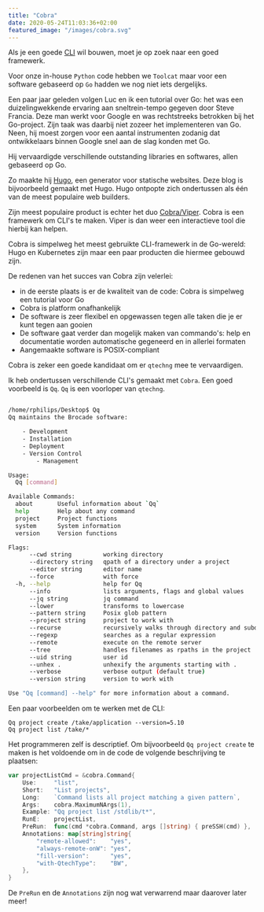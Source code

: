 ```yaml
---
title: "Cobra"
date: 2020-05-24T11:03:36+02:00
featured_image: "/images/cobra.svg"
---
```



Als je een goede [CLI](https://en.wikipedia.org/wiki/Command-line_interface "Command Line Interface") wil bouwen, moet je op zoek naar een goed framewerk.

Voor onze in-house `Python` code hebben we `Toolcat` maar voor een software gebaseerd op `Go` hadden we nog niet iets dergelijks.

Een paar jaar geleden volgen Luc en ik een tutorial over Go: het was een duizelingwekkende ervaring aan sneltrein-tempo gegeven door Steve Francia.
Deze man werkt voor Google en was rechtstreeks betrokken bij het Go-project. Zijn taak was daarbij niet zozeer het implementeren van Go. Neen, hij moest zorgen voor een aantal instrumenten zodanig dat ontwikkelaars binnen Google snel aan de slag konden met Go.

Hij vervaardigde verschillende outstanding libraries en softwares, allen gebaseerd op Go.

Zo maakte hij [Hugo](https://gohugo.io/ "Hugo"), een generator voor statische websites. Deze blog is bijvoorbeeld gemaakt met Hugo. Hugo ontpopte zich ondertussen als één van de meest populaire web builders.

Zijn meest populaire product is echter het duo [Cobra/Viper](https://github.com/spf13/cobra "Cobra/Viper"). Cobra is een framewerk om CLI's te maken. Viper is dan weer een interactieve tool die hierbij kan helpen.

Cobra is simpelweg het meest gebruikte CLI-framewerk in de Go-wereld: Hugo en Kubernetes zijn maar een paar producten die hiermee gebouwd zijn.

De redenen van het succes van Cobra zijn velerlei:

- in de eerste plaats is er de kwaliteit van de code: Cobra is simpelweg een tutorial voor Go
- Cobra is platform onafhankelijk
- De software is zeer flexibel en opgewassen tegen alle taken die je er kunt tegen aan gooien
- De software gaat verder dan mogelijk maken van commando's: help en documentatie worden automatische gegeneerd en in allerlei formaten
- Aangemaakte software is POSIX-compliant

Cobra is zeker een goede kandidaat om er `qtechng` mee te vervaardigen.

Ik heb ondertussen verschillende CLI's gemaakt met `Cobra`. Een goed voorbeeld is `Qq`. `Qq` is een voorloper van `qtechng`.

```bash

/home/rphilips/Desktop$ Qq
Qq maintains the Brocade software:

    - Development
    - Installation
    - Deployment
    - Version Control
        - Management

Usage:
  Qq [command]

Available Commands:
  about       Useful information about `Qq`
  help        Help about any command
  project     Project functions
  system      System information
  version     Version functions

Flags:
      --cwd string         working directory
      --directory string   qpath of a directory under a project
      --editor string      editor name
      --force              with force
  -h, --help               help for Qq
      --info               lists arguments, flags and global values
      --jq string          jq command
      --lower              transforms to lowercase
      --pattern string     Posix glob pattern
      --project string     project to work with
      --recurse            recursively walks through directory and subdirectories
      --regexp             searches as a regular expression
      --remote             execute on the remote server
      --tree               handles filenames as rpaths in the project
      --uid string         user id
      --unhex .            unhexify the arguments starting with .
      --verbose            verbose output (default true)
      --version string     version to work with

Use "Qq [command] --help" for more information about a command.
```

Een paar voorbeelden om te werken met de CLI:

```shell
Qq project create /take/application --version=5.10
Qq project list /take/*
```

Het programmeren zelf is descriptief. Om bijvoorbeeld `Qq project create` te maken is het voldoende om in de code de volgende beschrijving te plaatsen:

```go
var projectListCmd = &cobra.Command{
    Use:     "list",
    Short:   "List projects",
    Long:    `Command lists all project matching a given pattern`,
    Args:    cobra.MaximumNArgs(1),
    Example: "Qq project list /stdlib/t*",
    RunE:    projectList,
    PreRun:  func(cmd *cobra.Command, args []string) { preSSH(cmd) },
    Annotations: map[string]string{
        "remote-allowed":    "yes",
        "always-remote-onW": "yes",
        "fill-version":      "yes",
        "with-QtechType":    "BW",
    },
}
```

De `PreRun` en de `Annotations` zijn nog wat verwarrend maar daarover later meer!
